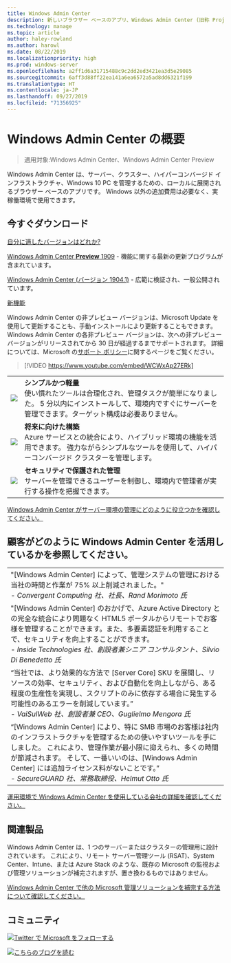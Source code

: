 ```yaml
---
title: Windows Admin Center
description: 新しいブラウザー ベースのアプリ、Windows Admin Center (旧称 Project Honolulu) で Windows および Windows Server を管理する方法の詳細
ms.technology: manage
ms.topic: article
author: haley-rowland
ms.author: harowl
ms.date: 08/22/2019
ms.localizationpriority: high
ms.prod: windows-server
ms.openlocfilehash: a2ff1d6a31715488c9c2dd2ed3421ea3d5e29085
ms.sourcegitcommit: 6aff3d88ff22ea141a6ea6572a5ad8dd6321f199
ms.translationtype: HT
ms.contentlocale: ja-JP
ms.lasthandoff: 09/27/2019
ms.locfileid: "71356925"
---
```

# <a name="hello-windows-admin-center"></a>Windows Admin Center の概要

>適用対象:Windows Admin Center、Windows Admin Center Preview

Windows Admin Center は、サーバー、クラスター、ハイパーコンバージド インフラストラクチャ、Windows 10 PC を管理するための、ローカルに展開されるブラウザー ベースのアプリです。 Windows 以外の追加費用は必要なく、実稼働環境で使用できます。

## <a name="download-now"></a>今すぐダウンロード

[自分に適したバージョンはどれか?](faq.md#what-is-windows-admin-center-preview-which-version-is-right-for-me)

[Windows Admin Center **Preview** 1909](https://www.microsoft.com/en-us/software-download/windowsinsiderpreviewserver) - 機能に関する最新の更新プログラムが含まれています。

[Windows Admin Center (バージョン 1904.1)](https://aka.ms/WACDownload) - 広範に検証され、一般公開されています。

[新機能](../overview.md#release-history)

Windows Admin Center の非プレビュー バージョンは、Microsoft Update を使用して更新することも、手動インストールにより更新することもできます。 Windows Admin Center の各非プレビュー バージョンは、次への非プレビュー バージョンがリリースされてから 30 日が経過するまでサポートされます。 詳細については、Microsoft の[サポート ポリシー](../support/index.md)に関するページをご覧ください。

>[!VIDEO https://www.youtube.com/embed/WCWxAp27ERk]

|     |     |
| --- | --- |
| ![](../media/simple-icon.png)| **シンプルかつ軽量** <br/> 使い慣れたツールは合理化され、管理タスクが簡単になりました。 5 分以内にインストールして、環境内ですぐにサーバーを管理できます。ターゲット構成は必要ありません。 |
| ![](../media/future-icon.png)| **将来に向けた構築** <br/> Azure サービスとの統合により、ハイブリッド環境の機能を活用できます。 強力ながらシンプルなツールを使用して、ハイパーコンバージド クラスターを管理します。 |
| ![](../media/secure-icon.png)| **セキュリティで保護された管理** <br/> サーバーを管理できるユーザーを制御し、環境内で管理者が実行する操作を把握できます。 |

[Windows Admin Center がサーバー環境の管理にどのように役立つかを確認してください。](../overview.md)

## <a name="see-how-customers-are-benefitting-from-windows-admin-center"></a>顧客がどのように Windows Admin Center を活用しているかを参照してください。

|     |
| --- |
| "[Windows Admin Center] によって、管理システムの管理における当社の時間と作業が 75% 以上削減されました。"<br> *- Convergent Computing 社、社長、Rand Morimoto 氏* |
| "[Windows Admin Center] のおかげで、Azure Active Directory との完全な統合により問題なく HTML5 ポータルからリモートでお客様を管理することができます。また、多要素認証を利用することで、セキュリティを向上することができます。<br/> *- Inside Technologies 社、創設者兼シニア コンサルタント、Silvio Di Benedetto 氏* |
| “当社では、より効果的な方法で [Server Core] SKU を展開し、リソースの効率、セキュリティ、および自動化を向上しながら、ある程度の生産性を実現し、スクリプトのみに依存する場合に発生する可能性のあるエラーを削減しています。” <br/> *- VaiSulWeb 社、創設者兼 CEO、Guglielmo Mengora 氏* |
| “[Windows Admin Center] により、特に SMB 市場のお客様は社内のインフラストラクチャを管理するための使いやすいツールを手にしました。 これにより、管理作業が最小限に抑えられ、多くの時間が節減されます。 そして、一番いいのは、[Windows Admin Center] には追加ライセンス料がないことです。” <br/> *- SecureGUARD 社、常務取締役、Helmut Otto 氏* |

[運用環境で Windows Admin Center を使用している会社の詳細を確認してください。](case-studies.md)

## <a name="related-products"></a>関連製品

Windows Admin Center は、1 つのサーバーまたはクラスターの管理用に設計されています。 これにより、リモート サーバー管理ツール (RSAT)、System Center、Intune、または Azure Stack のような、既存の Microsoft の監視および管理ソリューションが補完されますが、置き換わるものではありません。

[Windows Admin Center で他の Microsoft 管理ソリューションを補完する方法について確認してください。](related-management.md)

## <a name="connect-with-us"></a>コミュニティ

![](//img-prod-cms-rt-microsoft-com.akamaized.net/cms/api/am/imageFileData/REOolR)[Twitter で Microsoft をフォローする](https://twitter.com/servermgmt)

![](//img-prod-cms-rt-microsoft-com.akamaized.net/cms/api/am/imageFileData/REOtyw)[こちらのブログを読む](https://blogs.technet.microsoft.com/servermanagement/)
